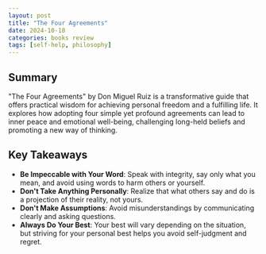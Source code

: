 ```yaml
---
layout: post
title: "The Four Agreements"
date: 2024-10-18
categories: books review
tags: [self-help, philosophy]
---
```


## Summary

"The Four Agreements" by Don Miguel Ruiz is a transformative guide that offers practical wisdom for achieving personal freedom and a fulfilling life. It explores how adopting four simple yet profound agreements can lead to inner peace and emotional well-being, challenging long-held beliefs and promoting a new way of thinking.

## Key Takeaways

- **Be Impeccable with Your Word**: Speak with integrity, say only what you mean, and avoid using words to harm others or yourself.
- **Don't Take Anything Personally**: Realize that what others say and do is a projection of their reality, not yours.
- **Don't Make Assumptions**: Avoid misunderstandings by communicating clearly and asking questions.
- **Always Do Your Best**: Your best will vary depending on the situation, but striving for your personal best helps you avoid self-judgment and regret.

